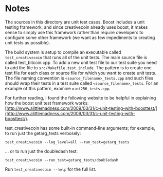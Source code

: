 # Notes
The sources in this directory are unit test cases.  Boost includes a
unit testing framework, and since creativecoin already uses boost, it makes
sense to simply use this framework rather than require developers to
configure some other framework (we want as few impediments to creating
unit tests as possible).

The build system is setup to compile an executable called `test_creativecoin`
that runs all of the unit tests.  The main source file is called
test_bitcoin.cpp. To add a new unit test file to our test suite you need 
to add the file to `src/Makefile.test.include`. The pattern is to create 
one test file for each class or source file for which you want to create 
unit tests.  The file naming convention is `<source_filename>_tests.cpp` 
and such files should wrap their tests in a test suite 
called `<source_filename>_tests`. For an example of this pattern, 
examine `uint256_tests.cpp`.

For further reading, I found the following website to be helpful in
explaining how the boost unit test framework works:
[http://www.alittlemadness.com/2009/03/31/c-unit-testing-with-boosttest/](http://www.alittlemadness.com/2009/03/31/c-unit-testing-with-boosttest/).

test_creativecoin has some built-in command-line arguments; for
example, to run just the getarg_tests verbosely:

    test_creativecoin --log_level=all --run_test=getarg_tests

... or to run just the doubledash test:

    test_creativecoin --run_test=getarg_tests/doubledash

Run `test_creativecoin --help` for the full list.

